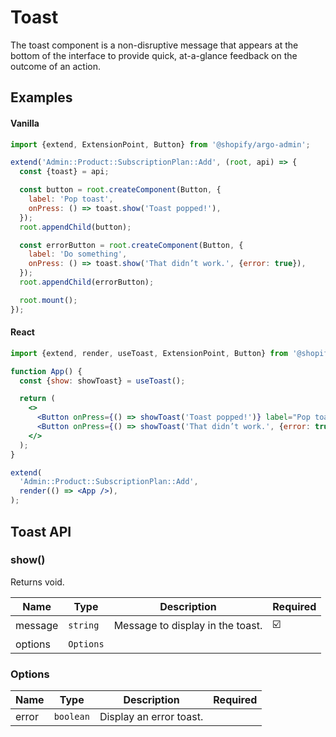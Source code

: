 # Toast

The toast component is a non-disruptive message that appears at the bottom of the interface to provide quick, at-a-glance feedback on the outcome of an action.

## Examples

#### Vanilla

```js
import {extend, ExtensionPoint, Button} from '@shopify/argo-admin';

extend('Admin::Product::SubscriptionPlan::Add', (root, api) => {
  const {toast} = api;

  const button = root.createComponent(Button, {
    label: 'Pop toast',
    onPress: () => toast.show('Toast popped!'),
  });
  root.appendChild(button);

  const errorButton = root.createComponent(Button, {
    label: 'Do something',
    onPress: () => toast.show('That didn’t work.', {error: true}),
  });
  root.appendChild(errorButton);

  root.mount();
});
```

#### React

```jsx
import {extend, render, useToast, ExtensionPoint, Button} from '@shopify/argo-admin-react';

function App() {
  const {show: showToast} = useToast();

  return (
    <>
      <Button onPress={() => showToast('Toast popped!')} label="Pop toast" />
      <Button onPress={() => showToast('That didn’t work.', {error: true})} label="Do something" />
    </>
  );
}

extend(
  'Admin::Product::SubscriptionPlan::Add',
  render(() => <App />),
);
```

## Toast API

### show()

Returns void.

| Name    | Type      | Description                      | Required |
| ------- | --------- | -------------------------------- | -------- |
| message | `string`  | Message to display in the toast. | ☑️       |
| options | `Options` |                                  |          |

### Options

| Name  | Type      | Description             | Required |
| ----- | --------- | ----------------------- | -------- |
| error | `boolean` | Display an error toast. |          |
